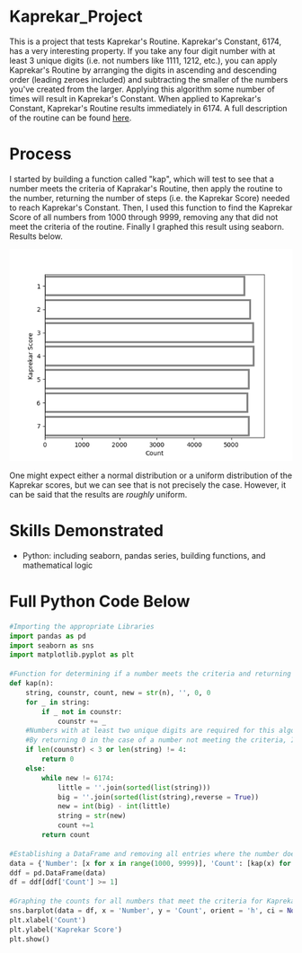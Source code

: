 # Kaprekar_Project
This is a project that tests Kaprekar's Routine. Kaprekar's Constant, 6174, has a very interesting property. If you take any four digit number with at least 3 unique digits (i.e. not numbers like 1111, 1212, etc.), you can apply Kaprekar's Routine by arranging the digits in ascending and descending order (leading zeroes included) and subtracting the smaller of the numbers you've created from the larger. Applying this algorithm some number of times will result in Kaprekar's Constant. When applied to Kaprekar's Constant, Kaprekar's Routine results immediately in 6174.
A full description of the routine can be found [here](https://brilliant.org/wiki/kaprekars-constant/#:~:text=Kaprekar%20constant%2C%20or%206174%2C%20is,arrive%20at%20the%20number%206174.).

# Process
I started by building a function called "kap", which will test to see that a number meets the criteria of Kaprakar's Routine, then apply the routine to the number, returning the number of steps (i.e. the Kaprekar Score) needed to reach Kaprekar's Constant. Then, I used this function to find the Kaprekar Score of all numbers from 1000 through 9999, removing any that did not meet the criteria of the routine. Finally I graphed this result using seaborn. Results below.

<img src="https://github.com/aadams10046/Kaprekar_Project/blob/main/Kaprekar_Score_Chart.png?raw=true" alt="Graph for Kaprekar Score 1000-9999" title="Kaprekar Results">

One might expect either a normal distribution or a uniform distribution of the Kaprekar scores, but we can see that is not precisely the case. However, it can be said that the results are *roughly* uniform.
# Skills Demonstrated
* Python: including seaborn, pandas series, building functions, and mathematical logic

# Full Python Code Below

```python
#Importing the appropriate Libraries
import pandas as pd
import seaborn as sns
import matplotlib.pyplot as plt

#Function for determining if a number meets the criteria and returning the number of steps to reach Kaprekar's constant.
def kap(n):
    string, counstr, count, new = str(n), '', 0, 0
    for _ in string:
        if _ not in counstr:
            counstr += _
    #Numbers with at least two unique digits are required for this algorithm.
    #By returning 0 in the case of a number not meeting the criteria, I can easily filter these out later.
    if len(counstr) < 3 or len(string) != 4:
        return 0
    else:
        while new != 6174:
            little = ''.join(sorted(list(string)))
            big = ''.join(sorted(list(string),reverse = True))
            new = int(big) - int(little)
            string = str(new)
            count +=1 
        return count

#Establishing a DataFrame and removing all entries where the number doesn't meet the criteria.
data = {'Number': [x for x in range(1000, 9999)], 'Count': [kap(x) for x in range(1000,9999)]}
ddf = pd.DataFrame(data)
df = ddf[ddf['Count'] >= 1]

#Graphing the counts for all numbers that meet the criteria for Kaprekar algorithm.
sns.barplot(data = df, x = 'Number', y = 'Count', orient = 'h', ci = None, capsize = 0.4, linewidth = 3, edgecolor = '0.5', facecolor = (0,0,0,0))
plt.xlabel('Count')
plt.ylabel('Kaprekar Score')
plt.show()
```
